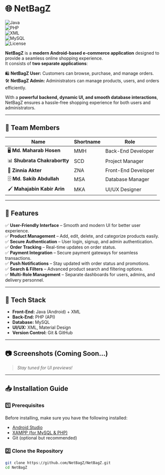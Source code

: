 # 🌐 NetBagZ  
![Java](https://img.shields.io/badge/Language-Java-brightgreen)  
![PHP](https://img.shields.io/badge/Backend-PHP-purple?style=flat&logo=php)  
![XML](https://img.shields.io/badge/Layout-XML-blue)  
![MySQL](https://img.shields.io/badge/Database-MySQL-blue)  
![License](https://img.shields.io/badge/License-MIT-lightgrey)  

**NetBagZ** is a **modern Android-based e-commerce application** designed to provide a seamless online shopping experience.  
It consists of **two separate applications**:  

🛍 **NetBagZ User:** Customers can browse, purchase, and manage orders.  
🛠 **NetBagZ Admin:** Administrators can manage products, users, and orders efficiently.  

With a **powerful backend, dynamic UI, and smooth database interactions**, NetBagZ ensures a hassle-free shopping experience for both users and administrators.  

---

## 👥 Team Members  
| Name | Shortname | Role |  
|------|----------|------|  
| 🖥 **Md. Maharab Hosen** | MMH | Back-End Developer |  
| 📊 **Shubrata Chakrabortty** | SCD | Project Manager |  
| 🎨 **Zinnia Akter** | ZNA | Front-End Developer |  
| 🗄 **Md. Sakib Abdullah** | MSA | Database Manager |  
| 🖌 **Mahajabin Kabir Arin** | MKA | UI/UX Designer |  

---

## 📱 Features  
✅ **User-Friendly Interface** – Smooth and modern UI for better user experience.  
✅ **Product Management** – Add, edit, delete, and categorize products easily.  
✅ **Secure Authentication** – User login, signup, and admin authentication.  
✅ **Order Tracking** – Real-time updates on order status.  
✅ **Payment Integration** – Secure payment gateways for seamless transactions.  
✅ **Push Notifications** – Stay updated with order status and promotions.  
✅ **Search & Filters** – Advanced product search and filtering options.  
✅ **Multi-Role Management** – Separate dashboards for users, admins, and delivery personnel.  

---

## 🔧 Tech Stack  
- **Front-End:** Java (Android) + XML  
- **Back-End:** PHP (API)  
- **Database:** MySQL  
- **UI/UX:** XML, Material Design  
- **Version Control:** Git & GitHub  

---

## 📷 Screenshots (Coming Soon...)  
> *Stay tuned for UI previews!*  

---
## 📥 Installation Guide

### 1️⃣ Prerequisites
Before installing, make sure you have the following installed:
- [Android Studio](https://developer.android.com/studio)
- [XAMPP (for MySQL & PHP)](https://www.apachefriends.org/download.html)
- Git (optional but recommended)

### 2️⃣ Clone the Repository
```sh
git clone https://github.com/NetBagZ/NetBagZ.git
cd NetBagZ


